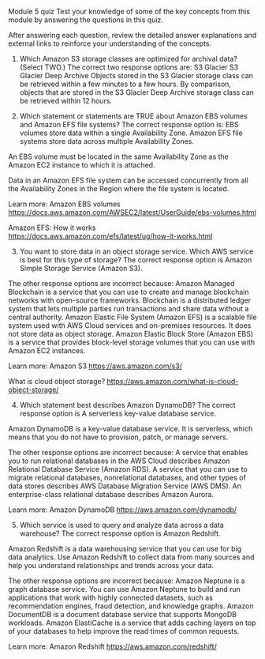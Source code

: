 Module 5 quiz
Test your knowledge of some of the key concepts from this module by answering the questions in this quiz.

After answering each question, review the detailed answer explanations and external links to reinforce your understanding of the concepts.

1) Which Amazon S3 storage classes are optimized for archival data? (Select TWO.)
The correct two response options are:
S3 Glacier
S3 Glacier Deep Archive
Objects stored in the S3 Glacier storage class can be retrieved within a few minutes to a few hours. By comparison, objects that are stored in the S3 Glacier Deep Archive storage class can be retrieved within 12 hours.
 
 2) Which statement or statements are TRUE about Amazon EBS volumes and Amazon EFS file systems?
 The correct response option is: EBS volumes store data within a single Availability Zone. Amazon EFS file systems store data across multiple Availability Zones.
  
 An EBS volume must be located in the same Availability Zone as the Amazon EC2 instance to which it is attached.
  
 Data in an Amazon EFS file system can be accessed concurrently from all the Availability Zones in the Region where the file system is located.

 Learn more:
 Amazon EBS volumes
 https://docs.aws.amazon.com/AWSEC2/latest/UserGuide/ebs-volumes.html
 
 Amazon EFS: How it works
 https://docs.aws.amazon.com/efs/latest/ug/how-it-works.html
 
 3) You want to store data in an object storage service. Which AWS service is best for this type of storage?
 The correct response option is Amazon Simple Storage Service (Amazon S3).
  
 The other response options are incorrect because:
 Amazon Managed Blockchain is a service that you can use to create and manage blockchain networks with open-source frameworks. Blockchain is a distributed ledger system that lets multiple parties run transactions and share data without a central authority.
 Amazon Elastic File System (Amazon EFS) is a scalable file system used with AWS Cloud services and on-premises resources. It does not store data as object storage.
 Amazon Elastic Block Store (Amazon EBS) is a service that provides block-level storage volumes that you can use with Amazon EC2 instances.
 
 Learn more:
 Amazon S3
 https://aws.amazon.com/s3/
 
 What is cloud object storage?
 https://aws.amazon.com/what-is-cloud-object-storage/
 
 4) Which statement best describes Amazon DynamoDB?
 The correct response option is A serverless key-value database service.
  
 Amazon DynamoDB is a key-value database service. It is serverless, which means that you do not have to provision, patch, or manage servers.
  
 The other response options are incorrect because:
 A service that enables you to run relational databases in the AWS Cloud describes Amazon Relational Database Service (Amazon RDS).
 A service that you can use to migrate relational databases, nonrelational databases, and other types of data stores describes AWS Database Migration Service (AWS DMS).
 An enterprise-class relational database describes Amazon Aurora.
 
 Learn more:
 Amazon DynamoDB
 https://aws.amazon.com/dynamodb/


5) Which service is used to query and analyze data across a data warehouse?
The correct response option is Amazon Redshift.
 
Amazon Redshift is a data warehousing service that you can use for big data analytics. Use Amazon Redshift to collect data from many sources and help you understand relationships and trends across your data.
 
The other response options are incorrect because:
Amazon Neptune is a graph database service. You can use Amazon Neptune to build and run applications that work with highly connected datasets, such as recommendation engines, fraud detection, and knowledge graphs.
Amazon DocumentDB is a document database service that supports MongoDB workloads.
Amazon ElastiCache is a service that adds caching layers on top of your databases to help improve the read times of common requests.

Learn more:
Amazon Redshift
https://aws.amazon.com/redshift/
